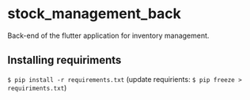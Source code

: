 # stock_management_back
Back-end of the flutter application for inventory management.

## Installing requiriments
`$ pip install -r requirements.txt`
(update requirients: `$ pip freeze > requiriments.txt`)